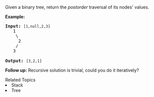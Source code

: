 <p>Given a binary tree, return the <em>postorder</em> traversal of its nodes&#39; values.</p>

<p><strong>Example:</strong></p>

<pre>
<strong>Input:</strong>&nbsp;<code>[1,null,2,3]</code>
   1
    \
     2
    /
   3

<strong>Output:</strong>&nbsp;<code>[3,2,1]</code>
</pre>

<p><strong>Follow up:</strong> Recursive solution is trivial, could you do it iteratively?</p>
<div><div>Related Topics</div><div><li>Stack</li><li>Tree</li></div></div>
